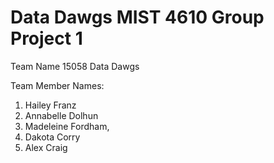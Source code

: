 # Data Dawgs MIST 4610 Group Project 1

Team Name
15058 Data Dawgs

Team Member Names:
1. Hailey Franz
2. Annabelle Dolhun
3. Madeleine Fordham,
4. Dakota Corry
5. Alex Craig
